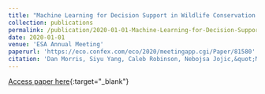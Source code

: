 ```yaml
---
title: "Machine Learning for Decision Support in Wildlife Conservation and Land Management"
collection: publications
permalink: /publication/2020-01-01-Machine-Learning-for-Decision-Support-in-Wildlife-Conservation-and-Land-Management
date: 2020-01-01
venue: 'ESA Annual Meeting'
paperurl: 'https://eco.confex.com/eco/2020/meetingapp.cgi/Paper/81580'
citation: 'Dan Morris, Siyu Yang, Caleb Robinson, Nebojsa Jojic,&quot;Machine Learning for Decision Support in Wildlife Conservation and Land Management.&quot; ESA Annual Meeting, 2020.'
---
```

[Access paper here](https://eco.confex.com/eco/2020/meetingapp.cgi/Paper/81580){:target="_blank"}
